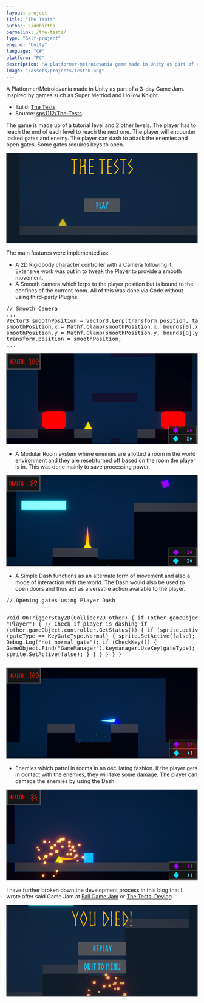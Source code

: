 ```yaml
---
layout: project
title: "The Tests"
author: Siddhartha
permalink: /the-tests/
type: "Self-project"
engine: "Unity"
language: "C#"
platform: "PC"
description: "A platformer-metroidvania game made in Unity as part of a 3-day Game Jam. Developed the character controller, camera system, room manager during the period of the jam."
image: "/assets/projects/tests0.png"
---
```


A Platformer/Metroidvania made in Unity as part of a 3-day Game Jam. Inspired by games such as Super Metriod and Hollow Knight. 

- Build: <a href="https://kingcrimson1112.itch.io/the-tests">The Tests</a>
- Source: <a href="https://github.com/sps1112/The-Tests">sps1112/The-Tests</a>

The game is made up of a tutorial level and 2 other levels. The player has to reach the end of each level to reach the next one. The player will encounter locked gates and enemy. The player can dash to attack the enemies and open gates. Some gates requires keys to open.

<img class="article-screenshot" src="/assets/projects/tests0.png" alt=""/>

The main features were implemented as:-
- A 2D Rigidbody character controller with a Camera following it. Extensive work was put in to tweak the Player to provide a smooth movement.
- A Smooth camera which lerps to the player position but is bound to the confines of the current room. All of this was done via Code without using third-party Plugins.

<div class="code-container">
<pre class="code-block">
// Smooth Camera
...
Vector3 smoothPosition = Vector3.Lerp(transform.position, targetPOS, smoothFactor);
smoothPosition.x = Mathf.Clamp(smoothPosition.x, bounds[0].x, bounds[1].x);
smoothPosition.y = Mathf.Clamp(smoothPosition.y, bounds[0].y, bounds[1].y);
transform.position = smoothPosition;
...
</pre>
</div>

<img class="article-screenshot" src="/assets/projects/tests1.png" alt=""/>

- A Modular Room system where enemies are allotted a room in the world environment and they are reset/turned off based on the room the player is in. This was done mainly to save processing power.

<img class="article-screenshot" src="/assets/projects/tests2.png" alt=""/>

- A Simple Dash functions as an alternate form of movement and also a mode of interaction with the world. The Dash would also be used to open doors and thus act as a versatile action available to the player.

<div class="code-container">
<pre class="code-block">
// Opening gates using Player Dash

void OnTriggerStay2D(Collider2D other)
{
    if (other.gameObject.tag == "Player")
    {
        // Check if player is dashing
        if (other.gameObject.controller.GetStatus())
        {
            if (sprite.activeSelf)
            {
                if (gateType == KeyGateType.Normal)
                {
                    sprite.SetActive(false);
                }
                else
                {
                    Debug.Log("not normal gate");
                    if (CheckKey())
                    {
                        GameObject.Find("GameManager").keymanager.UseKey(gateType);
                        sprite.SetActive(false);
                    }
                }
            }
        }
    }
}
</pre>
</div>

<img class="article-screenshot" src="/assets/projects/tests3.png" alt=""/>

- Enemies which patrol in rooms in an oscillating fashion. If the player gets in contact with the enemies, they will take some damage. The player can damage the enemies by using the Dash.

<img class="article-screenshot" src="/assets/projects/tests5.png" alt=""/>

I have further broken down the development process in this blog that I wrote after said Game Jam at <a href="https://gds.sntiitk.in/2020/09/20/fall-game-jam.html">Fall Game Jam</a> or [The Tests: Devlog](/thetests-devlog/)

<img class="article-screenshot" src="/assets/projects/tests4.png" alt=""/>
